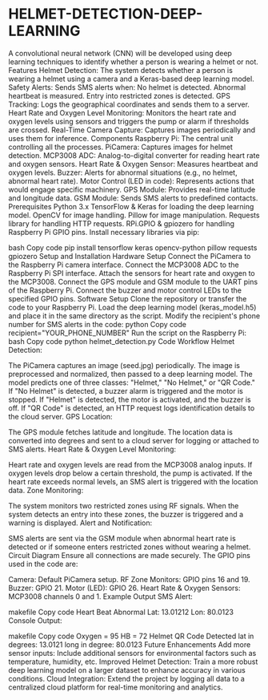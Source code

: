 # HELMET-DETECTION-DEEP-LEARNING
A convolutional neural network (CNN) will be developed using deep learning techniques to identify whether a person is wearing a helmet or not.
Features
Helmet Detection: The system detects whether a person is wearing a helmet using a camera and a Keras-based deep learning model.
Safety Alerts: Sends SMS alerts when:
No helmet is detected.
Abnormal heartbeat is measured.
Entry into restricted zones is detected.
GPS Tracking: Logs the geographical coordinates and sends them to a server.
Heart Rate and Oxygen Level Monitoring: Monitors the heart rate and oxygen levels using sensors and triggers the pump or alarm if thresholds are crossed.
Real-Time Camera Capture: Captures images periodically and uses them for inference.
Components
Raspberry Pi: The central unit controlling all the processes.
PiCamera: Captures images for helmet detection.
MCP3008 ADC: Analog-to-digital converter for reading heart rate and oxygen sensors.
Heart Rate & Oxygen Sensor: Measures heartbeat and oxygen levels.
Buzzer: Alerts for abnormal situations (e.g., no helmet, abnormal heart rate).
Motor Control (LED in code): Represents actions that would engage specific machinery.
GPS Module: Provides real-time latitude and longitude data.
GSM Module: Sends SMS alerts to predefined contacts.
Prerequisites
Python 3.x
TensorFlow & Keras for loading the deep learning model.
OpenCV for image handling.
Pillow for image manipulation.
Requests library for handling HTTP requests.
RPi.GPIO & gpiozero for handling Raspberry Pi GPIO pins.
Install necessary libraries via pip:

bash
Copy code
pip install tensorflow keras opencv-python pillow requests gpiozero
Setup and Installation
Hardware Setup
Connect the PiCamera to the Raspberry Pi camera interface.
Connect the MCP3008 ADC to the Raspberry Pi SPI interface.
Attach the sensors for heart rate and oxygen to the MCP3008.
Connect the GPS module and GSM module to the UART pins of the Raspberry Pi.
Connect the buzzer and motor control LEDs to the specified GPIO pins.
Software Setup
Clone the repository or transfer the code to your Raspberry Pi.
Load the deep learning model (keras_model.h5) and place it in the same directory as the script.
Modify the recipient's phone number for SMS alerts in the code:
python
Copy code
recipient="YOUR_PHONE_NUMBER"
Run the script on the Raspberry Pi:
bash
Copy code
python helmet_detection.py
Code Workflow
Helmet Detection:

The PiCamera captures an image (seed.jpg) periodically.
The image is preprocessed and normalized, then passed to a deep learning model.
The model predicts one of three classes: "Helmet," "No Helmet," or "QR Code."
If "No Helmet" is detected, a buzzer alarm is triggered and the motor is stopped.
If "Helmet" is detected, the motor is activated, and the buzzer is off.
If "QR Code" is detected, an HTTP request logs identification details to the cloud server.
GPS Location:

The GPS module fetches latitude and longitude.
The location data is converted into degrees and sent to a cloud server for logging or attached to SMS alerts.
Heart Rate & Oxygen Level Monitoring:

Heart rate and oxygen levels are read from the MCP3008 analog inputs.
If oxygen levels drop below a certain threshold, the pump is activated.
If the heart rate exceeds normal levels, an SMS alert is triggered with the location data.
Zone Monitoring:

The system monitors two restricted zones using RF signals.
When the system detects an entry into these zones, the buzzer is triggered and a warning is displayed.
Alert and Notification:

SMS alerts are sent via the GSM module when abnormal heart rate is detected or if someone enters restricted zones without wearing a helmet.
Circuit Diagram
Ensure all connections are made securely. The GPIO pins used in the code are:

Camera: Default PiCamera setup.
RF Zone Monitors: GPIO pins 16 and 19.
Buzzer: GPIO 21.
Motor (LED): GPIO 26.
Heart Rate & Oxygen Sensors: MCP3008 channels 0 and 1.
Example Output
SMS Alert:

makefile
Copy code
Heart Beat Abnormal
Lat: 13.01212 Lon: 80.0123
Console Output:

makefile
Copy code
Oxygen = 95
HB = 72
Helmet
QR Code Detected
lat in degrees: 13.0121 long in degree: 80.0123
Future Enhancements
Add more sensor inputs: Include additional sensors for environmental factors such as temperature, humidity, etc.
Improved Helmet Detection: Train a more robust deep learning model on a larger dataset to enhance accuracy in various conditions.
Cloud Integration: Extend the project by logging all data to a centralized cloud platform for real-time monitoring and analytics.
